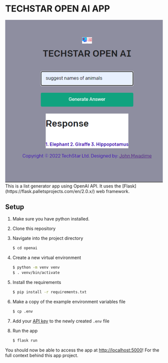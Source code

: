 # TECHSTAR OPEN AI APP

<img src="https://github.com/Scott-TechStar/Fun-with-GPT-3/blob/main/openai/static/page.png" class="page" />
This is a list generator app using OpenAI API. It uses the [Flask](https://flask.palletsprojects.com/en/2.0.x/) web framework.

## Setup

1. Make sure you have python installed.

2. Clone this repository

3. Navigate into the project directory

   ```bash
   $ cd openai
   ```

4. Create a new virtual environment

   ```bash
   $ python -m venv venv
   $ . venv/bin/activate
   ```

5. Install the requirements

   ```bash
   $ pip install -r requirements.txt
   ```

6. Make a copy of the example environment variables file

   ```bash
   $ cp .env
   ```

7. Add your [API key](https://beta.openai.com/account/api-keys) to the newly created `.env` file

8. Run the app

   ```bash
   $ flask run
   ```

You should now be able to access the app at [http://localhost:5000](http://localhost:5000)! For the full context behind this app project.
